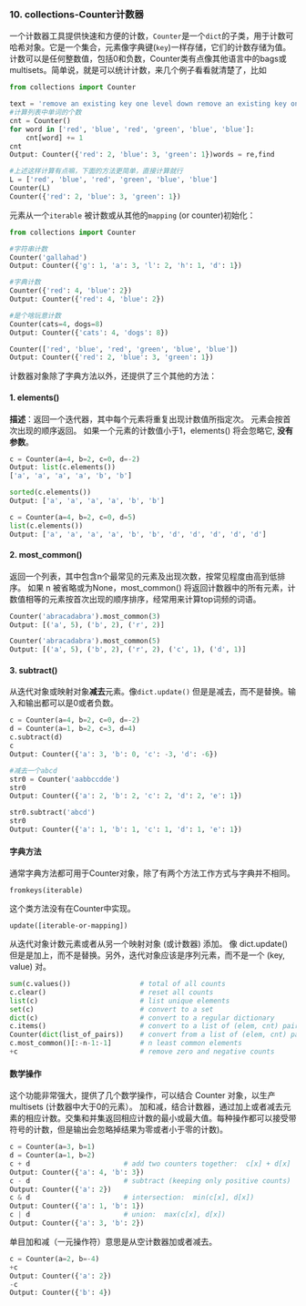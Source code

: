 ### 10. collections-Counter计数器
一个计数器工具提供快速和方便的计数，`Counter`是一个`dict`的子类，用于计数可哈希对象。它是一个集合，元素像字典键(`key`)一样存储，它们的计数存储为值。计数可以是任何整数值，包括0和负数，Counter类有点像其他语言中的bags或multisets。简单说，就是可以统计计数，来几个例子看看就清楚了，比如
```python
from collections import Counter

text = 'remove an existing key one level down remove an existing key one level down'
#计算列表中单词的个数
cnt = Counter()
for word in ['red', 'blue', 'red', 'green', 'blue', 'blue']:
    cnt[word] += 1
cnt
Output: Counter({'red': 2, 'blue': 3, 'green': 1})words = re,find

#上述这样计算有点嘛，下面的方法更简单，直接计算就行
L = ['red', 'blue', 'red', 'green', 'blue', 'blue'] 
Counter(L)
Counter({'red': 2, 'blue': 3, 'green': 1})
```
元素从一个`iterable` 被计数或从其他的`mapping` (or counter)初始化：
```python
from collections import Counter

#字符串计数
Counter('gallahad') 
Output: Counter({'g': 1, 'a': 3, 'l': 2, 'h': 1, 'd': 1})

#字典计数
Counter({'red': 4, 'blue': 2})  
Output: Counter({'red': 4, 'blue': 2})

#是个啥玩意计数
Counter(cats=4, dogs=8)
Output: Counter({'cats': 4, 'dogs': 8})

Counter(['red', 'blue', 'red', 'green', 'blue', 'blue'])
Output: Counter({'red': 2, 'blue': 3, 'green': 1})
```
计数器对象除了字典方法以外，还提供了三个其他的方法：
#### 1. elements()
**描述**：返回一个迭代器，其中每个元素将重复出现计数值所指定次。 元素会按首次出现的顺序返回。 如果一个元素的计数值小于1，elements() 将会忽略它, **没有参数**。
```python
c = Counter(a=4, b=2, c=0, d=-2)
Output: list(c.elements())
['a', 'a', 'a', 'a', 'b', 'b']

sorted(c.elements())
Output: ['a', 'a', 'a', 'a', 'b', 'b']

c = Counter(a=4, b=2, c=0, d=5)
list(c.elements())
Output: ['a', 'a', 'a', 'a', 'b', 'b', 'd', 'd', 'd', 'd', 'd']
```

#### 2. most_common()
返回一个列表，其中包含n个最常见的元素及出现次数，按常见程度由高到低排序。 如果 n 被省略或为None，most_common() 将返回计数器中的所有元素，计数值相等的元素按首次出现的顺序排序，经常用来计算top词频的词语。
```python
Counter('abracadabra').most_common(3)
Output: [('a', 5), ('b', 2), ('r', 2)]

Counter('abracadabra').most_common(5)
Output: [('a', 5), ('b', 2), ('r', 2), ('c', 1), ('d', 1)]
```
#### 3. subtract()
从迭代对象或映射对象**减去**元素。像`dict.update()` 但是是减去，而不是替换。输入和输出都可以是0或者负数。
```python
c = Counter(a=4, b=2, c=0, d=-2)
d = Counter(a=1, b=2, c=3, d=4)
c.subtract(d)
c
Output: Counter({'a': 3, 'b': 0, 'c': -3, 'd': -6})

#减去一个abcd
str0 = Counter('aabbccdde')
str0
Output: Counter({'a': 2, 'b': 2, 'c': 2, 'd': 2, 'e': 1})

str0.subtract('abcd')
str0
Output: Counter({'a': 1, 'b': 1, 'c': 1, 'd': 1, 'e': 1})
```
#### 字典方法
通常字典方法都可用于Counter对象，除了有两个方法工作方式与字典并不相同。

`fromkeys(iterable)`

这个类方法没有在Counter中实现。

`update([iterable-or-mapping])`

从迭代对象计数元素或者从另一个映射对象 (或计数器) 添加。 像 dict.update() 但是是加上，而不是替换。另外，迭代对象应该是序列元素，而不是一个 (key, value) 对。
```python
sum(c.values())                 # total of all counts
c.clear()                       # reset all counts
list(c)                         # list unique elements
set(c)                          # convert to a set
dict(c)                         # convert to a regular dictionary
c.items()                       # convert to a list of (elem, cnt) pairs
Counter(dict(list_of_pairs))    # convert from a list of (elem, cnt) pairs
c.most_common()[:-n-1:-1]       # n least common elements
+c                              # remove zero and negative counts
```
#### 数学操作
这个功能非常强大，提供了几个数学操作，可以结合 Counter 对象，以生产 multisets (计数器中大于0的元素）。 加和减，结合计数器，通过加上或者减去元素的相应计数。交集和并集返回相应计数的最小或最大值。每种操作都可以接受带符号的计数，但是输出会忽略掉结果为零或者小于零的计数)。
```python
c = Counter(a=3, b=1)
d = Counter(a=1, b=2)
c + d                       # add two counters together:  c[x] + d[x]
Output: Counter({'a': 4, 'b': 3})
c - d                       # subtract (keeping only positive counts)
Output: Counter({'a': 2})
c & d                       # intersection:  min(c[x], d[x]) 
Output: Counter({'a': 1, 'b': 1})
c | d                       # union:  max(c[x], d[x])
Output: Counter({'a': 3, 'b': 2})
```
单目加和减（一元操作符）意思是从空计数器加或者减去。
```python
c = Counter(a=2, b=-4)
+c
Output: Counter({'a': 2})
-c
Output: Counter({'b': 4})
```
